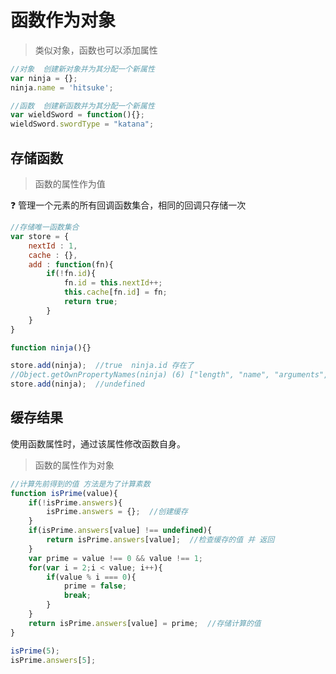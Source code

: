 # 函数作为对象

> 类似对象，函数也可以添加属性

```javascript
//对象  创建新对象并为其分配一个新属性
var ninja = {};
ninja.name = 'hitsuke';

//函数  创建新函数并为其分配一个新属性
var wieldSword = function(){};
wieldSword.swordType = "katana";
```

## 存储函数

> 函数的属性作为值

:question: 管理一个元素的所有回调函数集合，相同的回调只存储一次

```javascript
//存储唯一函数集合
var store = {
    nextId : 1,
    cache : {},
    add : function(fn){
        if(!fn.id){
            fn.id = this.nextId++;
            this.cache[fn.id] = fn;
            return true;
        }
    }
}

function ninja(){}

store.add(ninja);  //true  ninja.id 存在了  
//Object.getOwnPropertyNames(ninja) (6) ["length", "name", "arguments", "caller", "prototype", "id"]
store.add(ninja);  //undefined
```



## 缓存结果

使用函数属性时，通过该属性修改函数自身。

> 函数的属性作为对象

```javascript
//计算先前得到的值 方法是为了计算素数
function isPrime(value){
    if(!isPrime.answers){
        isPrime.answers = {};  //创建缓存
    }
    if(isPrime.answers[value] !== undefined){
        return isPrime.answers[value];  //检查缓存的值 并 返回
    }
    var prime = value !== 0 && value !== 1;
    for(var i = 2;i < value; i++){
        if(value % i === 0){
            prime = false;
            break;
        }
    }
    return isPrime.answers[value] = prime;  //存储计算的值
}

isPrime(5);
isPrime.answers[5];
```


































